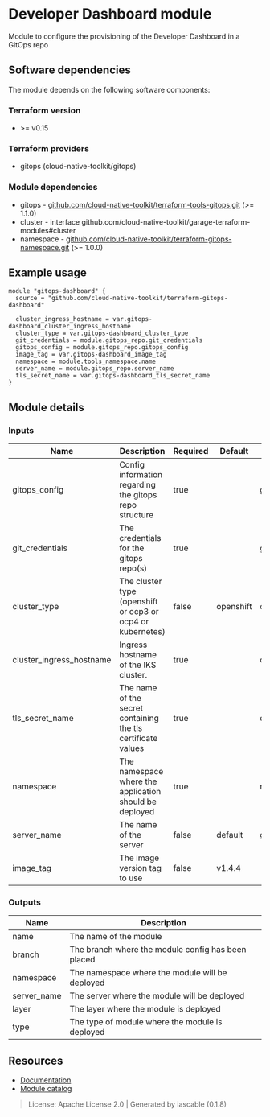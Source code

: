 # Developer Dashboard module

Module to configure the provisioning of the Developer Dashboard in a GitOps repo


## Software dependencies

The module depends on the following software components:

### Terraform version

- \>= v0.15

### Terraform providers


- gitops (cloud-native-toolkit/gitops)

### Module dependencies


- gitops - [github.com/cloud-native-toolkit/terraform-tools-gitops.git](https://github.com/cloud-native-toolkit/terraform-tools-gitops.git) (>= 1.1.0)
- cluster - interface github.com/cloud-native-toolkit/garage-terraform-modules#cluster
- namespace - [github.com/cloud-native-toolkit/terraform-gitops-namespace.git](https://github.com/cloud-native-toolkit/terraform-gitops-namespace.git) (>= 1.0.0)

## Example usage

```hcl
module "gitops-dashboard" {
  source = "github.com/cloud-native-toolkit/terraform-gitops-dashboard"

  cluster_ingress_hostname = var.gitops-dashboard_cluster_ingress_hostname
  cluster_type = var.gitops-dashboard_cluster_type
  git_credentials = module.gitops_repo.git_credentials
  gitops_config = module.gitops_repo.gitops_config
  image_tag = var.gitops-dashboard_image_tag
  namespace = module.tools_namespace.name
  server_name = module.gitops_repo.server_name
  tls_secret_name = var.gitops-dashboard_tls_secret_name
}

```

## Module details

### Inputs

| Name | Description | Required | Default | Source |
|------|-------------|---------|----------|--------|
| gitops_config | Config information regarding the gitops repo structure | true |  | gitops.gitops_config |
| git_credentials | The credentials for the gitops repo(s) | true |  | gitops.git_credentials |
| cluster_type | The cluster type (openshift or ocp3 or ocp4 or kubernetes) | false | openshift | cluster.platform.type_code |
| cluster_ingress_hostname | Ingress hostname of the IKS cluster. | true |  | cluster.platform.ingress |
| tls_secret_name | The name of the secret containing the tls certificate values | true |  | cluster.platform.tls_secret |
| namespace | The namespace where the application should be deployed | true |  | namespace.name |
| server_name | The name of the server | false | default | gitops.server_name |
| image_tag | The image version tag to use | false | v1.4.4 |  |

### Outputs

| Name | Description |
|------|-------------|
| name | The name of the module |
| branch | The branch where the module config has been placed |
| namespace | The namespace where the module will be deployed |
| server_name | The server where the module will be deployed |
| layer | The layer where the module is deployed |
| type | The type of module where the module is deployed |

## Resources

- [Documentation](https://operate.cloudnativetoolkit.dev)
- [Module catalog](https://modules.cloudnativetoolkit.dev)

> License: Apache License 2.0 | Generated by iascable (0.1.8)
